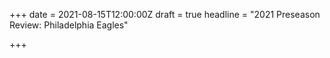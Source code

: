 +++
date = 2021-08-15T12:00:00Z
draft = true
headline = "2021 Preseason Review: Philadelphia Eagles"

+++
